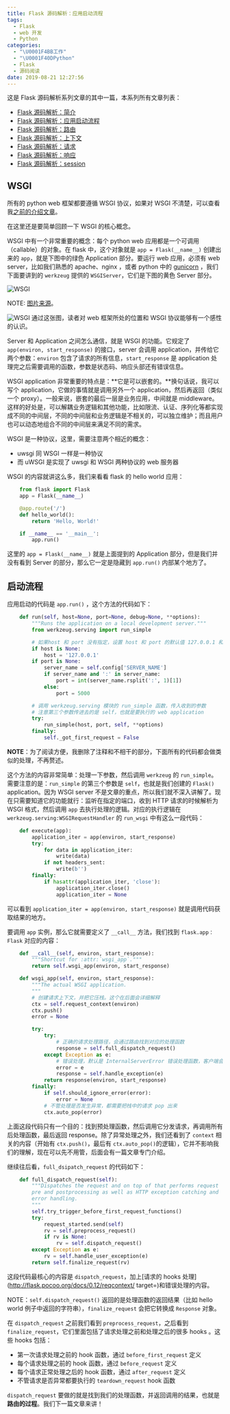 ```yaml
---
title: Flask 源码解析：应用启动流程
tags:
  - Flask
  - web 开发
  - Python
categories:
  - "\U0001F4BB工作"
  - "\U0001F40DPython"
  - Flask
  - 源码阅读
date: 2019-08-21 12:27:56
---
```

这是 Flask 源码解析系列文章的其中一篇，本系列所有文章列表：

* [Flask 源码解析：简介](https://cizixs.com/2017/01/10/flask-insight-introduction)
* [Flask 源码解析：应用启动流程](https://cizixs.com/2017/01/11/flask-insight-start-process)
* [Flask 源码解析：路由](https://cizixs.com/2017/01/12/flask-insight-routing)
* [Flask 源码解析：上下文](https://cizixs.com/2017/01/13/flask-insight-context)
* [Flask 源码解析：请求](https://cizixs.com/2017/01/18/flask-insight-request)
* [Flask 源码解析：响应](https://cizixs.com/2017/01/22/flask-insight-response)
* [Flask 源码解析：session](https://cizixs.com/2017/03/08/flask-insight-session)

## WSGI

所有的 python web 框架都要遵循 WSGI 协议，如果对 WSGI 不清楚，可以查看我[之前的介绍文章](https://cizixs.com/2014/11/08/understand-wsgi)。

在这里还是要简单回顾一下 WSGI 的核心概念。

WSGI 中有一个非常重要的概念：每个 python web 应用都是一个可调用（callable）的对象。在 flask 中，这个对象就是 `app = Flask(__name__)` 创建出来的 `app`，就是下图中的绿色 Application 部分。要运行 web 应用，必须有 web server，比如我们熟悉的 apache、nginx ，或者 python 中的 [gunicorn](http://gunicorn.org/) ，我们下面要讲到的 `werkzeug` 提供的 `WSGIServer`，它们是下图的黄色 Server 部分。

![WSGI](https://assets.toptal.io/uploads/blog/image/91961/toptal-blog-image-1452784558794-7851992813e17ce0d5ca9802cf7ac719.jpg)

NOTE: [图片来源](https://www.toptal.com/python/pythons-wsgi-server-application-interface)。

![WSGI](/images/flask-wsgi.jpg)
通过这张图，读者对 web 框架所处的位置和 WSGI 协议能够有一个感性的认识。

Server 和 Application 之间怎么通信，就是 WSGI 的功能。它规定了 `app(environ, start_response)` 的接口，server 会调用 application，并传给它两个参数：`environ` 包含了请求的所有信息，`start_response` 是 application 处理完之后需要调用的函数，参数是状态码、响应头部还有错误信息。

WSGI application 非常重要的特点是：**它是可以嵌套的。**换句话说，我可以写个 application，它做的事情就是调用另外一个 application，然后再返回（类似一个 proxy）。一般来说，嵌套的最后一层是业务应用，中间就是 middleware。这样的好处是，可以解耦业务逻辑和其他功能，比如限流、认证、序列化等都实现成不同的中间层，不同的中间层和业务逻辑是不相关的，可以独立维护；而且用户也可以动态地组合不同的中间层来满足不同的需求。

WSGI 是一种协议，这里，需要注意两个相近的概念：

- uwsgi 同 WSGI 一样是一种协议
- 而 uWSGI 是实现了 uwsgi 和 WSGI 两种协议的 web 服务器

WSGI 的内容就讲这么多，我们来看看 flask 的 hello world 应用：
```python
    from flask import Flask
    app = Flask(__name__)

    @app.route('/')
    def hello_world():
        return 'Hello, World!'

    if __name__ == '__main__':
        app.run()
```

这里的 `app = Flask(__name__)` 就是上面提到的 Application 部分，但是我们并没有看到 Server 的部分，那么它一定是隐藏到 `app.run()` 内部某个地方了。

## 启动流程

应用启动的代码是 `app.run()` ，这个方法的代码如下：
```python
    def run(self, host=None, port=None, debug=None, **options):
        """Runs the application on a local development server."""
        from werkzeug.serving import run_simple

        # 如果host 和 port 没有指定，设置 host 和 port 的默认值 127.0.0.1 和 5000
        if host is None:
            host = '127.0.0.1'
        if port is None:
            server_name = self.config['SERVER_NAME']
            if server_name and ':' in server_name:
                port = int(server_name.rsplit(':', 1)[1])
            else:
                port = 5000

        # 调用 werkzeug.serving 模块的 run_simple 函数，传入收到的参数
        # 注意第三个参数传进去的是 self，也就是要执行的 web application
        try:
            run_simple(host, port, self, **options)
        finally:
            self._got_first_request = False

```
**NOTE**：为了阅读方便，我删除了注释和不相干的部分，下面所有的代码都会做类似的处理，不再赘述。

这个方法的内容非常简单：处理一下参数，然后调用 `werkzeug` 的 `run_simple`。需要注意的是：`run_simple` 的第三个参数是 `self`，也就是我们创建的 `Flask()` application。因为 WSGI server 不是文章的重点，所以我们就不深入讲解了。现在只需要知道它的功能就行：监听在指定的端口，收到 HTTP 请求的时候解析为 WSGI 格式，然后调用 `app` 去执行处理的逻辑。对应的执行逻辑在 `werkzeug.serving:WSGIRequestHandler` 的 `run_wsgi` 中有这么一段代码：
```python
    def execute(app):
        application_iter = app(environ, start_response)
        try:
            for data in application_iter:
                write(data)
            if not headers_sent:
                write(b'')
        finally:
            if hasattr(application_iter, 'close'):
                application_iter.close()
                application_iter = None
```

可以看到 `application_iter = app(environ, start_response)` 就是调用代码获取结果的地方。

要调用 `app` 实例，那么它就需要定义了 `__call__` 方法，我们找到 `flask.app：Flask` 对应的内容：
```python
    def __call__(self, environ, start_response):
        """Shortcut for :attr:`wsgi_app`."""
        return self.wsgi_app(environ, start_response)

    def wsgi_app(self, environ, start_response):
        """The actual WSGI application.
        """
        # 创建请求上下文，并把它压栈。这个在后面会详细解释
        ctx = self.request_context(environ)
        ctx.push()
        error = None

        try:
            try:
                # 正确的请求处理路径，会通过路由找到对应的处理函数
                response = self.full_dispatch_request()
            except Exception as e:
                # 错误处理，默认是 InternalServerError 错误处理函数，客户端会看到服务器 500 异常
                error = e
                response = self.handle_exception(e)
            return response(environ, start_response)
        finally:
            if self.should_ignore_error(error):
                error = None
            # 不管处理是否发生异常，都需要把栈中的请求 pop 出来
            ctx.auto_pop(error)
```

上面这段代码只有一个目的：找到预处理函数，然后调用它分发请求，再调用所有后处理函数，最后返回 response。除了异常处理之外，我们还看到了 `context` 相关的内容（开始有 `ctx.push()`，最后有 `ctx.auto_pop()`的逻辑），它并不影响我们的理解，现在可以先不用管，后面会有一篇文章专门介绍。

继续往后看，`full_dsipatch_request` 的代码如下：
```python
    def full_dispatch_request(self):
        """Dispatches the request and on top of that performs request
        pre and postprocessing as well as HTTP exception catching and
        error handling.
        """
        self.try_trigger_before_first_request_functions()
        try:
            request_started.send(self)
            rv = self.preprocess_request()
            if rv is None:
                rv = self.dispatch_request()
        except Exception as e:
            rv = self.handle_user_exception(e)
        return self.finalize_request(rv)
```

这段代码最核心的内容是 `dispatch_request`，加上[请求的 hooks 处理](http://flask.pocoo.org/docs/0.12/reqcontext/ target=)和错误处理的内容。

NOTE：`self.dispatch_request()` 返回的是处理函数的返回结果（比如 hello world 例子中返回的字符串），`finalize_request` 会把它转换成 `Response` 对象。

在 `dispatch_request` 之前我们看到 `preprocess_request`，之后看到 `finalize_request`，它们里面包括了请求处理之前和处理之后的很多 hooks 。这些 hooks 包括：

*   第一次请求处理之前的 hook 函数，通过 `before_first_request` 定义
*   每个请求处理之前的 hook 函数，通过 `before_request` 定义
*   每个请求正常处理之后的 hook 函数，通过 `after_request` 定义
*   不管请求是否异常都要执行的 `teardown_request` hook 函数

`dispatch_request` 要做的就是找到我们的处理函数，并返回调用的结果，也就是**路由的过程**。我们下一篇文章来讲！